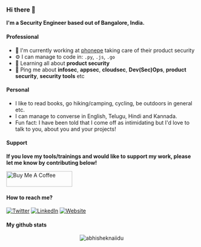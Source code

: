 ### Hi there 👋

**I'm a Security Engineer based out of Bangalore, India.**

#### Professional

- 🏢 I'm currently working at [phonepe](https://github.com/phonepe) taking care of their product security 
- ⚙️ I can manage to code in: `.py`, `.js`, `.go`
- 🌱 Learning all about **product security**
- 💬 Ping me about **infosec**, **appsec**, **cloudsec**, **Dev(Sec)Ops**, **product security**, **security tools** etc

#### Personal

- I like to read books, go hiking/camping, cycling, be outdoors in general etc.
- I can manage to converse in English, Telugu, Hindi and Kannada.
- Fun fact: I have been told that I come off as intimidating but I'd love to talk to you, about you and your projects!

#### Support 

**If you love my tools/trainings and would like to support my work, please let me know by contributing below!**


<a href="https://www.buymeacoffee.com/0xbharath" target="_blank"><img src="https://cdn.buymeacoffee.com/buttons/default-orange.png" alt="Buy Me A Coffee" height="41" width="174"></a>


#### How to reach me?
[![Twitter](https://img.shields.io/badge/-TWITTER-0077B5?style=for-the-badge&logo=twitter&logoColor=white)](https://twitter.com/0xbharath)
[![LinkedIn](https://img.shields.io/badge/-LINKEDIN-0077B5?style=for-the-badge&logo=linkedin&logoColor=white)](https://www.linkedin.com/in/0xbharath/)
[![Website](https://img.shields.io/badge/-WEBSITE-0077B5?style=for-the-badge&logo=jekyll&logoColor=white)](https://disruptivelabs.in)

#### My github stats

<p align="center"> <img src="https://github-readme-stats.vercel.app/api?username=0xbharath&show_icons=true&theme=vue" alt="abhisheknaiidu" />
